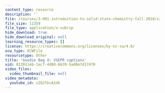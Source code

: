 ```yaml
---
content_type: resource
description: ''
file: /courses/3-091-introduction-to-solid-state-chemistry-fall-2018/s2QJtkcA1Uk_captions.webvtt
file_size: 11359
file_type: application/x-subrip
hide_download: true
hide_download_original: null
learning_resource_types: []
license: https://creativecommons.org/licenses/by-nc-sa/4.0/
ocw_type: OCWFile
resourcetype: Other
title: 'Goodie Bag 4: VSEPR captions'
uid: 022011eb-1ac7-4d80-b639-5ad0e7d17470
video_files:
  video_thumbnail_file: null
video_metadata:
  youtube_id: s2QJtkcA1Uk
---
```

